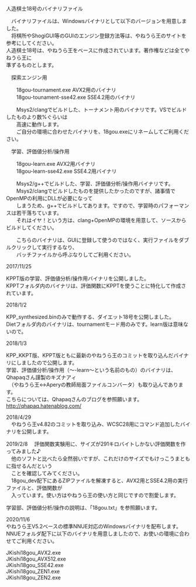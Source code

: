 人造棋士18号のバイナリファイル  
  
　バイナリファイルは、Windowsバイナリとして以下のバージョンを用意しました。  
　将棋所やShogiGUI等のGUIのエンジン登録方法等は、やねうら王のサイトを参考にしてください。  
  人造棋士18号は、やねうら王をベースに作成されています。著作権などは全てやねうら王に  
  準ずるものとします。  
  
　探索エンジン用  
  
　　18gou-tournament.exe	AVX2用のバイナリ  
　　18gou-tounament-sse42.exe	SSE4.2用のバイナリ  
  
　　Msys2/clangでビルドした、トーナメント用のバイナリです。VSでビルドしたものより数%ぐらいは  
　　高速に動作します。  
　　ご自分の環境に合わせたバイナリを、18gou.exeにリネームしてご利用ください。  
  
  
　学習、評価値分析/操作用  
  
　　18gou-learn.exe		AVX2用バイナリ  
　　18gou-learn-sse42.exe	SSE4.2用バイナリ  
  
　　Msys2/g++でビルドした、学習、評価値分析/操作用バイナリです。  
　　Msys2/clangでビルドしたものを提供したかったのですが、諸事情でOpenMPの利用にDLLが必要になって  
　　しまうため、g++でビルドしてあります。ですので、学習時のパフォーマンスは若干落ちています。  
　　それはイヤ！という方は、clang+OpenMPの環境を用意して、ソースからビルドしてください。  
  
　　こちらのバイナリは、GUIに登録して使うのではなく、実行ファイルをダブルクリックして実行するなり、  
　　バッチファイルから呼ぶなりしてご利用ください。  
  
2017/11/25  
  
  KPPT版の学習、評価値分析/操作用バイナリを公開しました。  
  KPPTフォルダ内のバイナリは、評価関数にKPPTを使うことに特化して作成されています。  
  
  
2018/1/2  
  
  KPP_synthesized.binのみで動作する、ダイエット18号を公開しました。  
  Dietフォルダ内のバイナリは、tournamentモード用のみです。learn版は意味ないので。  
  
2018/1/3  
  
  KPP_KKPT版、KPPT版ともに最新のやねうら王のコミットを取り込んだバイナリにしましたので公開します。  
  学習、評価値分析/操作用（～-learn～という名前のもの）のバイナリは、Qhapaqさん謹製のキズナアィ  
　（やねうら王<->Aperyの教師局面ファイルコンバータ）も取り込んであります。  
  こちらについては、Qhapaqさんのブログを参照願います。  
  http://qhapaq.hatenablog.com/  
  
2018/4/29  
　やねうら王v4.82のコミットを取り込み、WCSC28用にコマンド追加したバイナリを公開します。  
  
2019/2/8
　評価関数実験用に、サイズが291キロバイトしかない評価関数を作ってみました♪  
　他のソフトと比べたら全然弱いですが、これだけのサイズでもけっこうまともに指せるんだという  
　ことを確認してみてください。  
　18gou_dev配下にあるZIPファイルを解凍すると、AVX2用とSSE4.2用の実行ファイルと、評価関数が  
　入っています。使い方はやねうら王の使い方と同じですので割愛します。  
  
学習部、評価値分析/操作の説明は、「18gou.txt」を参照願います。  
  

2020/11/6  
  やねうら王V5.2ベースの標準NNUE対応のWindowsバイナリを配布します。  
  NNUEフォルダ配下に以下のバイナリを用意しましたので、お使いの環境に合わせてご利用ください。  

  JKishi18gou_AVX2.exe  
  JKishi18gou_AVX512.exe  
  JKishi18gou_SSE42.exe  
  JKishi18gou_ZEN1.exe  
  JKishi18gou_ZEN2.exe  

